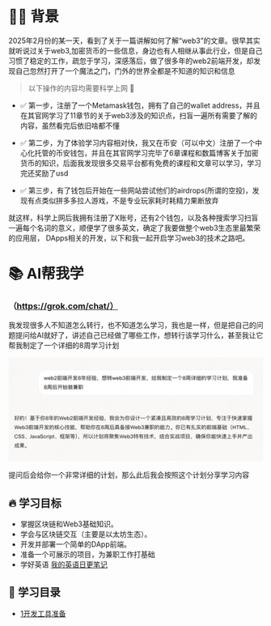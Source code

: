 # 🏄‍♂️ 背景
2025年2月份的某一天，看到了关于一篇讲解如何了解“web3”的文章。很早其实就听说过关于web3,加密货币的一些信息，身边也有人相继从事此行业，但是自己习惯了稳定的工作，疏忽于学习，深感落后，做了很多年的web2前端开发，却发现自己忽然打开了一个魔法之门，门外的世界全都是不知道的知识和信息

> 以下操作的内容均需要科学上网 🚀

- ✅ 第一步，注册了一个Metamask钱包，拥有了自己的wallet address，并且在其官网学习了11章节的关于web3涉及的知识点，扫盲一遍所有需要了解的内容，虽然看完后依旧啥都不懂

- ✅ 第二步，为了体验学习内容相对快，我又在币安（可以中文）注册了一个中心化托管的币安钱包，并且在其官网学习完毕了6章课程和数篇博客关于加密货币的知识，后面我发现很多交易平台都有免费的课程和文章可以学习，学习完还奖励了usd

- ✅ 第三步，有了钱包后开始在一些网站尝试他们的airdrops(所谓的空投)，发现有点类似拼多多拉人游戏，不是专业玩家耗时耗精力果断放弃

就这样，科学上网后我拥有注册了X账号，还有2个钱包，以及各种搜索学习扫盲一遍每个名词的意义，顺便学了很多英文，确定了我要做整个web3生态里最繁荣的应用层， DApps相关的开发，以下和我一起开启学习web3的技术之路吧。

# 📚 AI帮我学
### （https://grok.com/chat/）

我发现很多人不知道怎么转行，也不知道怎么学习，我也是一样，但是把自己的问题提问给AI就好了，讲述自己已经做了哪些工作，想转行该学习什么，甚至我让它帮我制定了一个详细的8周学习计划

![提问grok](./assets/ai.png)

提问后会给你一个非常详细的计划，那么此后我会按照这个计划分享学习内容

## 🔥 学习目标
- 掌握区块链和Web3基础知识。
- 学会与区块链交互（主要是以太坊生态）。
- 开发并部署一个简单的DApp前端。
- 准备一个可展示的项目，为兼职工作打基础
- 学好英语 [我的英语日更笔记](./english/daily.md)

## 📕 学习目录
-  [1开发工具准备](./docs/01tools.md)

